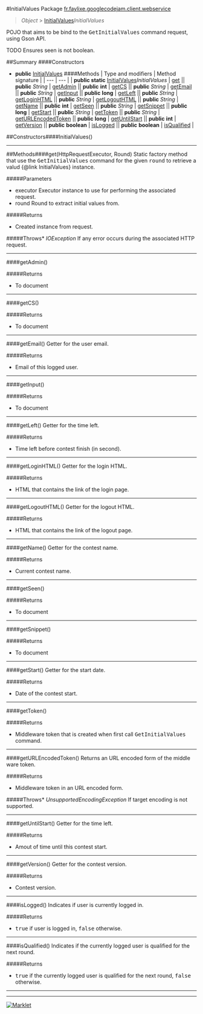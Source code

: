 #InitialValues
Package [fr.faylixe.googlecodejam.client.webservice](README.md)<br>

> *Object* > [InitialValues](InitialValues.md)*InitialValues*

<p>POJO that aims to be bind to the <tt>GetInitialValues</tt>
 command request, using Gson API.</p>
 
 TODO Ensures seen is not boolean.

##Summary
####Constructors
* **public** [InitialValues](#initialvalues)
####Methods
| Type and modifiers | Method signature |
| --- | --- |
| **public static** [InitialValues](InitialValues.md)*InitialValues* | [get](#gethttprequestexecutor-round) || **public** *String* | [getAdmin](#getadmin) || **public** **int** | [getCS](#getcs) || **public** *String* | [getEmail](#getemail) || **public** *String* | [getInput](#getinput) || **public** **long** | [getLeft](#getleft) || **public** *String* | [getLoginHTML](#getloginhtml) || **public** *String* | [getLogoutHTML](#getlogouthtml) || **public** *String* | [getName](#getname) || **public** **int** | [getSeen](#getseen) || **public** *String* | [getSnippet](#getsnippet) || **public** **long** | [getStart](#getstart) || **public** *String* | [getToken](#gettoken) || **public** *String* | [getURLEncodedToken](#geturlencodedtoken) || **public** **long** | [getUntilStart](#getuntilstart) || **public** **int** | [getVersion](#getversion) || **public** **boolean** | [isLogged](#islogged) || **public** **boolean** | [isQualified](#isqualified) |

##Constructors####InitialValues()


---


##Methods####get(HttpRequestExecutor, Round)
Static factory method that use the <tt>GetInitialValues</tt> command
 for the given <tt>round</tt> to retrieve a valud {@link InitialValues} instance.

#####Parameters
* executor Executor instance to use for performing the associated request.
* round Round to extract initial values from.

#####Returns
* Created instance from request.

#####Throws* *IOException* If any error occurs during the associated HTTP request.

---

####getAdmin()


#####Returns
* To document

---

####getCS()


#####Returns
* To document

---

####getEmail()
Getter for the user email.

#####Returns
* Email of this logged user.

---

####getInput()


#####Returns
* To document

---

####getLeft()
Getter for the time left.

#####Returns
* Time left before contest finish (in second).

---

####getLoginHTML()
Getter for the login HTML.

#####Returns
* HTML that contains the link of the login page.

---

####getLogoutHTML()
Getter for the logout HTML.

#####Returns
* HTML that contains the link of the logout page.

---

####getName()
Getter for the contest name.

#####Returns
* Current contest name.

---

####getSeen()


#####Returns
* To document

---

####getSnippet()


#####Returns
* To document

---

####getStart()
Getter for the start date.

#####Returns
* Date of the contest start.

---

####getToken()


#####Returns
* Middleware token that is created when first call <tt>GetInitialValues</tt> command.

---

####getURLEncodedToken()
Returns an URL encoded form of the middle ware token.

#####Returns
* Middleware token in an URL encoded form.

#####Throws* *UnsupportedEncodingException* If target encoding is not supported.

---

####getUntilStart()
Getter for the time left.

#####Returns
* Amout of time until this contest start.

---

####getVersion()
Getter for the contest version.

#####Returns
* Contest version.

---

####isLogged()
Indicates if user is currently logged in.

#####Returns
* <tt>true</tt> if user is logged in, <tt>false</tt> otherwise.

---

####isQualified()
Indicates if the currently logged user
 is qualified for the next round.

#####Returns
* <tt>true</tt> if the currently logged user is qualified for the next round, <tt>false</tt> otherwise.

---

---

[![Marklet](https://img.shields.io/badge/Generated%20by-Marklet-green.svg)](https://github.com/Faylixe/marklet)